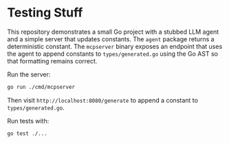 # Testing Stuff

This repository demonstrates a small Go project with a stubbed LLM agent and a simple server that updates constants.  The `agent` package returns a deterministic constant.  The `mcpserver` binary exposes an endpoint that uses the agent to append constants to `types/generated.go` using the Go AST so that formatting remains correct.

Run the server:

```bash
go run ./cmd/mcpserver
```

Then visit `http://localhost:8080/generate` to append a constant to `types/generated.go`.

Run tests with:

```bash
go test ./...
```

